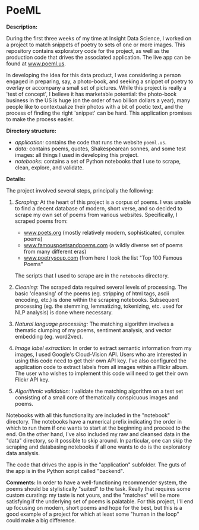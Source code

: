# PoeML

**Description:**

During the first three weeks of my time at Insight Data Science, I worked on a project to match snippets of poetry to sets of one or more images. This repository contains exploratory code for the project, as well as the production code that drives the associated application.  The live app can be found at www.poeml.us.

In developing the idea for this data product, I was considering a person engaged in preparing, say, a photo-book, and seeking a snippet of poetry to overlay or accompany a small set of pictures. While this project is really a 'test of concept', I believe it has marketable potential:  the photo-book business in the US is huge (on the order of two billion dollars a year), many people like to contextualize their photos with a bit of poetic text, and the process of finding the right 'snippet' can be hard.  This application promises to make the process easier.  




**Directory structure:**

* *application:*  contains the code that runs the website `poeml.us`.
* *data:*  contains poems, quotes, Shakespearean sonnes, and some test images:  all things I used in developing this project.
* *notebooks:*  contains a set of Python notebooks that I use to scrape, clean, explore, and validate.



**Details:**

The project involved several steps, principally the following:

1.  *Scraping:*  At the heart of this project is a corpus of poems.  I was unable to find a decent database of modern, short verse, and so decided to scrape my own set of poems from various websites.  Specifically, I scraped poems from:
    - www.poets.org (mostly relatively modern, sophisticated, complex poems)  
    - www.famouspoetsandpoems.com (a wildly diverse set of poems from many different eras)   
    - www.poetrysoup.com (from here I took the list "Top 100 Famous Poems"  

    The scripts that I used to scrape are in the `notebooks` directory.  

2.  *Cleaning:*  The scraped data required several levels of processing.  The basic 'cleansing' of the poems (eg. stripping of html tags, ascii encoding, etc.) is done within the scraping notebooks. Subsequent processing (eg. the stemming, lemmatizing, tokenizing, etc. used for NLP analysis) is done where necessary.

3.  *Natural language processing:*  The matching algorithm involves a thematic clumping of my poems, sentiment analysis, and vector embedding (eg. word2vec).  

4. *Image label extraction:*  In order to extract semantic information from my images, I used Google's Cloud-Vision API.  Users who are interested in using this code need to get their own API key.  I've also configured the application code to extract labels from all images within a Flickr album.  The user who wishes to implement this code will need to get their own Flickr API key.

5. *Algorithmic validation:*  I validate the matching algorithm on a test set consisting of a small core of thematically conspicuous images and poems.  

Notebooks with all this functionality are included in the "notebook" directory.  The notebooks have a numerical prefix indicating the order in which to run them if one wants to start at the beginning and proceed to the end.  On the other hand, I've also included my raw and cleansed data in the "data" directory, so it possible to skip around.  In particular, one can skip the scraping and databasing notebooks if all one wants to do is the exploratory data analysis.  

The code that drives the app is in the "application" subfolder.  The guts of the app is in the Python script called "backend".



**Comments:**  In order to have a well-functioning recommender system, the poems should be stylistically "suited" to the task.  Really that requires some custom curating:  my taste is not yours, and the "matches" will be more satisfying if the underlying set of poems is palatable.  For this project, I'll end up focusing on modern, short poems and hope for the best, but this is a good example of a project for which at least some "human in the loop" could make a big difference.  
